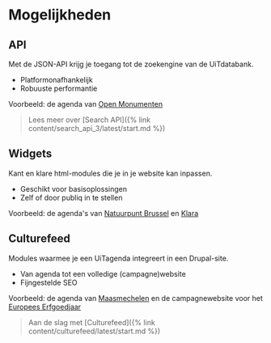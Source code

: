 ---
---

# Mogelijkheden

## API

Met de JSON-API krijg je toegang tot de zoekengine van de UiTdatabank.

- Platformonafhankelijk
- Robuuste performantie

Voorbeeld: de agenda van [Open Monumenten](https://www.openmonumenten.be/monumenten-en-evenementen)

> Lees meer over [Search API]({% link content/search_api_3/latest/start.md %})

## Widgets

Kant en klare html-modules die je in je website kan inpassen.

- Geschikt voor basisoplossingen
- Zelf of door publiq in te stellen

Voorbeeld: de agenda's van [Natuurpunt Brussel](http://natuurpuntbrussel.be/activiteiten/) en [Klara](https://klara.be/klaras-uitagenda)

## Culturefeed

Modules waarmee je een UiTagenda integreert in een Drupal-site.

- Van agenda tot een volledige (campagne)website
- Fijngestelde SEO

Voorbeeld: de agenda van [Maasmechelen](https://www.uitinmaasmechelen.be/agenda/search) en de campagnewebsite voor het [Europees Erfgoedjaar](http://www.europeeserfgoedjaar2018.be/)

> Aan de slag met [Culturefeed]({% link content/culturefeed/latest/start.md %})

